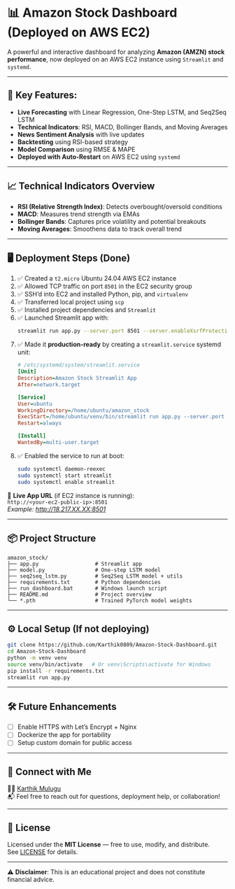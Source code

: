 # 📊 Amazon Stock Dashboard (Deployed on AWS EC2)

A powerful and interactive dashboard for analyzing **Amazon (AMZN) stock performance**, now deployed on an AWS EC2 instance using `Streamlit` and `systemd`.

---

## 🔧 Key Features:

- **Live Forecasting** with Linear Regression, One-Step LSTM, and Seq2Seq LSTM
- **Technical Indicators**: RSI, MACD, Bollinger Bands, and Moving Averages
- **News Sentiment Analysis** with live updates
- **Backtesting** using RSI-based strategy
- **Model Comparison** using RMSE & MAPE
- **Deployed with Auto-Restart** on AWS EC2 using `systemd`

---

## 📈 Technical Indicators Overview

- **RSI (Relative Strength Index)**: Detects overbought/oversold conditions
- **MACD**: Measures trend strength via EMAs
- **Bollinger Bands**: Captures price volatility and potential breakouts
- **Moving Averages**: Smoothens data to track overall trend

---

## 🖥️ Deployment Steps (Done)

1. ✅ Created a `t2.micro` Ubuntu 24.04 AWS EC2 instance
2. ✅ Allowed TCP traffic on port `8501` in the EC2 security group
3. ✅ SSH’d into EC2 and installed Python, pip, and `virtualenv`
4. ✅ Transferred local project using `scp`
5. ✅ Installed project dependencies and `Streamlit`
6. ✅ Launched Streamlit app with:
   ```bash
   streamlit run app.py --server.port 8501 --server.enableXsrfProtection false
   ```
7. ✅ Made it **production-ready** by creating a `streamlit.service` systemd unit:
   ```ini
   # /etc/systemd/system/streamlit.service
   [Unit]
   Description=Amazon Stock Streamlit App
   After=network.target

   [Service]
   User=ubuntu
   WorkingDirectory=/home/ubuntu/amazon_stock
   ExecStart=/home/ubuntu/venv/bin/streamlit run app.py --server.port 8501 --server.enableXsrfProtection false
   Restart=always

   [Install]
   WantedBy=multi-user.target
   ```
8. ✅ Enabled the service to run at boot:
   ```bash
   sudo systemctl daemon-reexec
   sudo systemctl start streamlit
   sudo systemctl enable streamlit
   ```

🔗 **Live App URL** (if EC2 instance is running):  
`http://<your-ec2-public-ip>:8501`  
*Example: http://18.217.XX.XX:8501*

---

## 📦 Project Structure

```
amazon_stock/
├── app.py                  # Streamlit app
├── model.py                # One-step LSTM model
├── seq2seq_lstm.py         # Seq2Seq LSTM model + utils
├── requirements.txt        # Python dependencies
├── run_dashboard.bat       # Windows launch script
├── README.md               # Project overview
└── *.pth                   # Trained PyTorch model weights
```

---

## ⚙️ Local Setup (If not deploying)

```bash
git clone https://github.com/Karthik0809/Amazon-Stock-Dashboard.git
cd Amazon-Stock-Dashboard
python -m venv venv
source venv/bin/activate   # Or venv\Scripts\activate for Windows
pip install -r requirements.txt
streamlit run app.py
```

---

## 🛠️ Future Enhancements

- [ ] Enable HTTPS with Let’s Encrypt + Nginx
- [ ] Dockerize the app for portability
- [ ] Setup custom domain for public access

---

## 🔗 Connect with Me

👨‍💻 [Karthik Mulugu](https://www.linkedin.com/in/karthikmulugu/)  
📬 Feel free to reach out for questions, deployment help, or collaboration!

---

## 📝 License

Licensed under the **MIT License** — free to use, modify, and distribute.  
See [LICENSE](LICENSE) for details.

---

⚠️ **Disclaimer**: This is an educational project and does not constitute financial advice.
